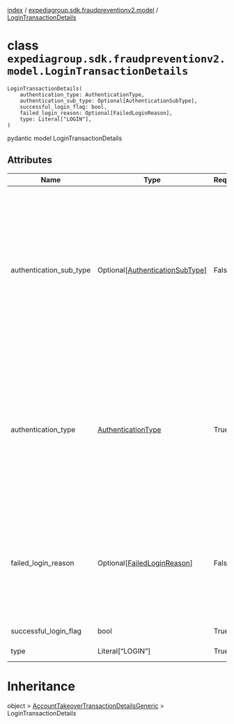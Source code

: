 [index](index.md) /
[expediagroup.sdk.fraudpreventionv2.model](expediagroup.sdk.fraudpreventionv2.model.md)
/ [LoginTransactionDetails](LoginTransactionDetails.md)

# class `expediagroup.sdk.fraudpreventionv2.model.LoginTransactionDetails`

```
LoginTransactionDetails(
    authentication_type: AuthenticationType,
    authentication_sub_type: Optional[AuthenticationSubType],
    successful_login_flag: bool,
    failed_login_reason: Optional[FailedLoginReason],
    type: Literal["LOGIN"],
)
```

pydantic model LoginTransactionDetails

## Attributes

| Name                    | Type                                                          | Required | Description                                                                                                                                                                                                                                                                                                                                                                                                                                                                                                                                                                                                                                                                                           |
| ----------------------- | ------------------------------------------------------------- | -------- | ----------------------------------------------------------------------------------------------------------------------------------------------------------------------------------------------------------------------------------------------------------------------------------------------------------------------------------------------------------------------------------------------------------------------------------------------------------------------------------------------------------------------------------------------------------------------------------------------------------------------------------------------------------------------------------------------------- |
| authentication_sub_type | Optional\[[AuthenticationSubType](AuthenticationSubType.md)\] | False    | The sub type of login authentication method used by a user.<br/>For `authentication_sub_type` ensure attributes mentioned in dictionary below are set to corresponding values only.<br/>`authentication_sub_type` is an enum value with the following mapping with `authentication_type` attribute:<br/>\_ authentication_sub_type : authentication_type<br/>\_ ——————————————————————————-<br/>\_ `EMAIL` : `CREDENTIALS`<br/>\_ `EMAIL` : `PASSWORD_RESET`<br/>\_ `EMAIL` : `SINGLE_SIGN_ON`<br/>\_ `EMAIL` : `MULTI_FACTOR_AUTHENTICATION`<br/>\_ `PHONE` : `MULTI_FACTOR_AUTHENTICATION`<br/>\_ `GOOGLE` : `SOCIAL`<br/>\_ `FACEBOOK` : `SOCIAL`<br/>\_ `APPLE` : `SOCIAL`<br/>\* : `CREDENTIALS` |
| authentication_type     | [AuthenticationType](AuthenticationType.md)                   | True     | The type of login authentication method used by a user.<br/>For `authentication_type` ensure attributes mentioned in dictionary below are set to corresponding values only.<br/>`authentication_type` is an enum value with the following mapping with `authentication_sub_type` attribute:<br/>\_ authentication_type : authentication_sub_type<br/>\_ ——————————————————————————-<br/>\_ `CREDENTIALS` : `EMAIL`<br/>\_ `CREDENTIALS` :<br/>\_ `PASSWORD_RESET` : `EMAIL`<br/>\_ `SINGLE_SIGN_ON` : `EMAIL`<br/>\_ `MULTI_FACTOR_AUTHENTICATION` : `EMAIL`<br/>\_ `MULTI_FACTOR_AUTHENTICATION` : `PHONE`<br/>\_ `SOCIAL` : `GOOGLE`<br/>\_ `SOCIAL` : `FACEBOOK`<br/>\* `SOCIAL` : `APPLE`         |
| failed_login_reason     | Optional\[[FailedLoginReason](FailedLoginReason.md)\]         | False    | The reason for the failed login attempt in the Partner’‘s system, related to user failure or Partner’’s system failure.<br/>- `INVALID_CREDENTIALS` - Applicable if the user provided invalid login credentials for this login attempt.<br/>- `ACCOUNT_NOT_FOUND` - Applicable if the user attempted to login to an account that doesn’t exist.<br/>- `VERIFICATION_FAILED` - Applicable if the user failed the verification for this login, or any authentication exception occured in the Partner system for this login attempt.<br/>- `ACCOUNT_LOCKED` - Applicable if the user attempted to login to an account that is locked.                                                                   |
| successful_login_flag   | bool                                                          | True     | Identifies if a login attempt by a user was successful or not.                                                                                                                                                                                                                                                                                                                                                                                                                                                                                                                                                                                                                                        |
| type                    | Literal\[“LOGIN”\]                                            | True     | The categorized type of account event related to a user’s action.                                                                                                                                                                                                                                                                                                                                                                                                                                                                                                                                                                                                                                     |

# Inheritance

object >
[AccountTakeoverTransactionDetailsGeneric](AccountTakeoverTransactionDetailsGeneric.md)
\> LoginTransactionDetails
